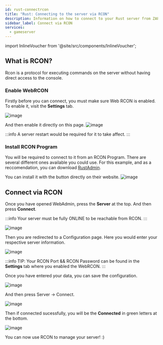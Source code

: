 ```yaml
---
id: rust-connectrcon
title: "Rust: Connecting to the server via RCON"
description: Information on how to connect to your Rust server from ZAP-Hosting via RCON to administer your server - ZAP-Hosting.com documentation
sidebar_label: Connect via RCON
services:
  - gameserver
---
```


import InlineVoucher from '@site/src/components/InlineVoucher';

## What is RCON?

Rcon is a protocol for executing commands on the server without having direct access to the console.

<InlineVoucher />

### Enable WebRCON

Firstly before you can connect, you must make sure Web RCON is enabled.
To enable it, visit the **Settings** tab.

![image](https://user-images.githubusercontent.com/26007280/189935759-39b98b61-696e-4323-b5e6-09bc4a6b1f94.png)

And then enable it directly on this page.
![image](https://user-images.githubusercontent.com/26007280/189935810-6d274470-b9bc-42e0-ae43-e68ea387c736.png)

:::info
A server restart would be required for it to take affect. 
:::

### Install RCON Program

You will be required to connect to it from an RCON Program. There are several different ones available you could use.
For this example, and as a reccomendation, you can download [RustAdmin](https://www.rustadmin.com/).

You can install it with the button directly on their website.
![image](https://user-images.githubusercontent.com/26007280/189935892-0bdd5beb-d049-419d-b547-49323f50c97c.png)

## Connect via RCON 

Once you have opened WebAdmin, press the **Server** at the top. And then press **Connect**.

:::info
Your server must be fully ONLINE to be reachable from RCON. 
:::

![image](https://user-images.githubusercontent.com/26007280/189935938-74112814-b941-4565-92a5-29f1646dd048.png)

Then you are redirected to a Configuration page.
Here you would enter your respective server information.

![image](https://user-images.githubusercontent.com/26007280/189935958-10c971be-1d55-400b-8820-5dee6443e4a1.png)

:::info
TIP: Your RCON Port && RCON Password can be found in the **Settings** tab where you enabled the WebRCON. 
:::

Once you have entered your data, you can save the configuration.

![image](https://user-images.githubusercontent.com/26007280/189935985-f254f19d-81ed-484d-affd-ff22f1111b58.png)

And then press Server -> Connect.

![image](https://user-images.githubusercontent.com/26007280/189936018-751035e8-e4b2-4e5e-961e-99e091971c47.png)

Then if connected sucessfully, you will be the **Connected** in green letters at the bottom.

![image](https://user-images.githubusercontent.com/26007280/189936052-7127c373-de6d-45f4-99ea-fd8834ed2bc4.png)

You can now use RCON to manage your server! :) 

